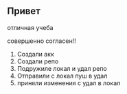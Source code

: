 ## Привет

отличная учеба

совершенно согласен!!

1. Создали акк
2. Создали репо
3. Подружиле локал и удал репо
4. Отправили с локал пуш в удал
5. приняли изменения с удал в локал